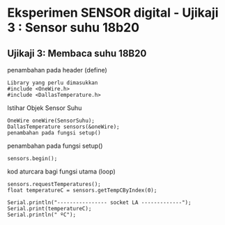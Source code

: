 # Eksperimen SENSOR digital - Ujikaji 3 : Sensor suhu 18b20 


## Ujikaji 3: Membaca suhu 18B20 

penambahan pada header (define)
```
Library yang perlu dimasukkan 
#include <OneWire.h>
#include <DallasTemperature.h>
```
Istihar Objek Sensor Suhu 
```
OneWire oneWire(SensorSuhu);
DallasTemperature sensors(&oneWire);
penambahan pada fungsi setup()
```
penambahan pada fungsi setup()
```
sensors.begin();
```
kod aturcara bagi fungsi utama (loop)
```
sensors.requestTemperatures(); 
float temperatureC = sensors.getTempCByIndex(0);
  
Serial.println("---------------- socket LA -------------");  
Serial.print(temperatureC);
Serial.println(" ºC");
```
